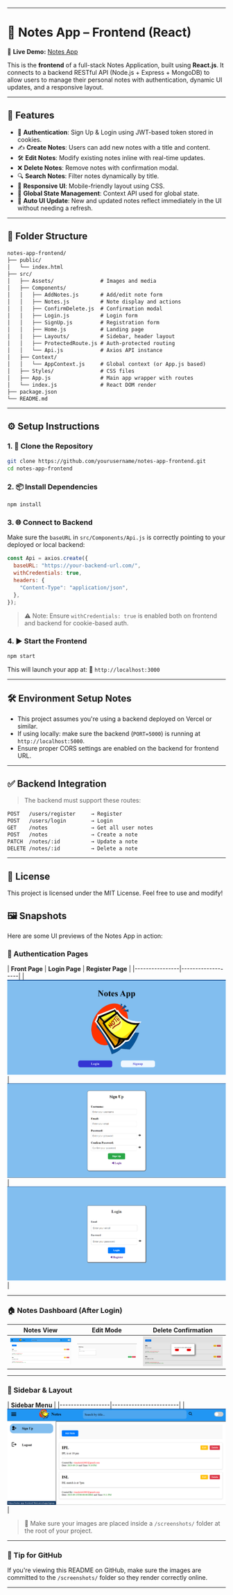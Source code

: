 
---

# 📝 Notes App – Frontend (React)

🔗 **Live Demo:** [Notes App](https://notes-app-frontend-l6mi.vercel.app/)

This is the **frontend** of a full-stack Notes Application, built using **React.js**. It connects to a backend RESTful API (Node.js + Express + MongoDB) to allow users to manage their personal notes with authentication, dynamic UI updates, and a responsive layout.

---

## 🚀 Features

* 🔐 **Authentication**: Sign Up & Login using JWT-based token stored in cookies.
* ✍️ **Create Notes**: Users can add new notes with a title and content.
* 🛠️ **Edit Notes**: Modify existing notes inline with real-time updates.
* ❌ **Delete Notes**: Remove notes with confirmation modal.
* 🔍 **Search Notes**: Filter notes dynamically by title.
* 🎨 **Responsive UI**: Mobile-friendly layout using CSS.
* 🧠 **Global State Management**: Context API used for global state.
* 🔄 **Auto UI Update**: New and updated notes reflect immediately in the UI without needing a refresh.

---

## 🧾 Folder Structure

```
notes-app-frontend/
├── public/
│   └── index.html
├── src/
│   ├── Assets/               # Images and media
│   ├── Components/
│   │   ├── AddNotes.js       # Add/edit note form
│   │   ├── Notes.js          # Note display and actions
│   │   ├── ConfirmDelete.js  # Confirmation modal
│   │   ├── Login.js          # Login form
│   │   ├── SignUp.js         # Registration form
│   │   ├── Home.js           # Landing page
│   │   ├── Layouts/          # Sidebar, header layout
│   │   ├── ProtectedRoute.js # Auth-protected routing
│   │   └── Api.js            # Axios API instance
│   ├── Context/
│   │   └── AppContext.js     # Global context (or App.js based)
│   ├── Styles/               # CSS files
│   ├── App.js                # Main app wrapper with routes
│   └── index.js              # React DOM render
├── package.json
└── README.md
```

---

## ⚙️ Setup Instructions

### 1. 🔄 Clone the Repository

```bash
git clone https://github.com/yourusername/notes-app-frontend.git
cd notes-app-frontend
```

### 2. 📦 Install Dependencies

```bash
npm install
```

### 3. 🌐 Connect to Backend

Make sure the `baseURL` in `src/Components/Api.js` is correctly pointing to your deployed or local backend:

```js
const Api = axios.create({
  baseURL: "https://your-backend-url.com/",
  withCredentials: true,
  headers: {
    "Content-Type": "application/json",
  },
});
```

> ⚠️ Note: Ensure `withCredentials: true` is enabled both on frontend and backend for cookie-based auth.

### 4. ▶️ Start the Frontend

```bash
npm start
```

This will launch your app at:
📍 `http://localhost:3000`

---

## 🛠️ Environment Setup Notes

* This project assumes you're using a backend deployed on Vercel or similar.
* If using locally: make sure the backend (`PORT=5000`) is running at `http://localhost:5000`.
* Ensure proper CORS settings are enabled on the backend for frontend URL.

---

## ✅ Backend Integration

> The backend must support these routes:

```
POST   /users/register     → Register
POST   /users/login        → Login
GET    /notes              → Get all user notes
POST   /notes              → Create a note
PATCH  /notes/:id          → Update a note
DELETE /notes/:id          → Delete a note
```

---

## 📄 License

This project is licensed under the MIT License.
Feel free to use and modify!

## 🖼️ Snapshots

Here are some UI previews of the Notes App in action:

### 🔐 Authentication Pages

| **Front Page** | **Login Page** | **Register Page** |
|----------------|-------------------|
| ![Front Page](./src/Screenshots/Front_Page.png) | ![Register](./src/Screenshots/Register.png) | ![Login](./src/Screenshots/Login.png) |

---

### 🏠 Notes Dashboard (After Login)

| **Notes View** | **Edit Mode** | **Delete Confirmation** |
|----------------|---------------|--------------------------|
| ![Notes View](./src/Screenshots/Notes_Home.png) | ![Edit](./src/Screenshots/Update.png) | ![Delete](./src/Screenshots/Delete.png) |

---

### 🧠 Sidebar & Layout

| **Sidebar Menu** |
|------------------|------------------------|
| ![Sidebar](./src/Screenshots/Sidebar.png) |

> 📁 Make sure your images are placed inside a `/screenshots/` folder at the root of your project.

---

### 📝 Tip for GitHub

If you're viewing this README on GitHub, make sure the images are committed to the `/screenshots/` folder so they render correctly online.

---
